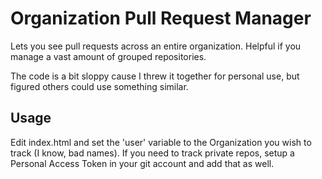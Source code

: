 Organization Pull Request Manager
=================

Lets you see pull requests across an entire organization.  Helpful if you manage a vast amount of grouped repositories.

The code is a bit sloppy cause I threw it together for personal use, but figured others could use something similar.


## Usage

Edit index.html and set the 'user' variable to the Organization you wish to track (I know, bad names).  If you need to track private repos, setup a Personal Access Token in your git account and add that as well.
